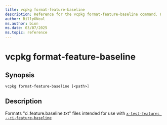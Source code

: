 ```yaml
---
title: vcpkg format-feature-baseline
description: Reference for the vcpkg format-feature-baseline command. Formats ci.feature.baseline.txt files.
author: BillyONeal
ms.author: bion
ms.date: 03/07/2025
ms.topic: reference
---
```


# vcpkg format-feature-baseline

## Synopsis

```console
vcpkg format-feature-baseline [<path>]
```

## Description

Formats "ci.feature.baseline.txt" files intended for use with [`x-test-features --ci-feature-baseline`](./test-features.md)
